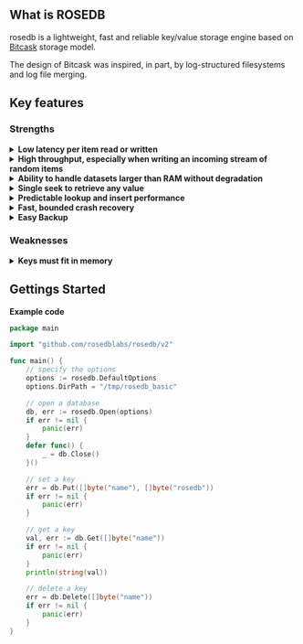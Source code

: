 ## What is ROSEDB

rosedb is a lightweight, fast and reliable key/value storage engine based on [Bitcask](https://riak.com/assets/bitcask-intro.pdf) storage model.

The design of Bitcask was inspired, in part, by log-structured filesystems and log file merging.

## Key features

### Strengths

<details>
    <summary><b>Low latency per item read or written</b></summary>
    This is due to the write-once, append-only nature of Bitcask database files.
</details>

<details>
    <summary><b>High throughput, especially when writing an incoming stream of random items</b></summary>
    Write operations to RoseDB generally saturate I/O and disk bandwidth, which is a good thing from a performance perspective. This saturation occurs for two reasons: because (1) data that is written to RoseDB doesn’t need to be ordered on disk, and (2) the log-structured design of Bitcask allows for minimal disk head movement during writes.
</details>    

<details>
    <summary><b>Ability to handle datasets larger than RAM without degradation</b></summary>
    Access to data in RoseDB involves direct lookup from an in-memory index data structure. This makes finding data very efficient, even when datasets are very large.
</details>

<details>
    <summary><b>Single seek to retrieve any value</b></summary>
    RoseDB’s in-memory index data structure of keys points directly to locations on disk where the data lives. RoseDB never uses more than one disk seek to read a value and sometimes even that isn’t necessary due to filesystem caching done by the operating system.
</details>

<details>
    <summary><b>Predictable lookup and insert performance</b></summary>
    For the reasons listed above, read operations from RoseDB have fixed, predictable behavior. This is also true of writes to RoseDB because write operations require, at most, one seek to the end of the current open file followed by and append to that file.
</details>

<details>
    <summary><b>Fast, bounded crash recovery</b></summary>
    Crash recovery is easy and fast with RoseDB because RoseDB files are append only and write once. The only items that may be lost are partially written records at the tail of the last file that was opened for writes. Recovery operations need to review only the last record or two written and verify CRC data to ensure that the data is consistent.
</details>

<details>
    <summary><b>Easy Backup</b></summary>
    In most systems, backup can be very complicated. RoseDB simplifies this process due to its append-only, write-once disk format. Any utility that archives or copies files in disk-block order will properly back up or copy a RoseDB database.
</details>

### Weaknesses

<details>
    <summary><b>Keys must fit in memory</b></summary>
    RoseDB keeps all keys in memory at all times, which means that your system must have enough memory to contain your entire keyspace, plus additional space for other operational components and operating- system-resident filesystem buffer space.
</details>

## Gettings Started

**Example code**

```go
package main

import "github.com/rosedblabs/rosedb/v2"

func main() {
	// specify the options
	options := rosedb.DefaultOptions
	options.DirPath = "/tmp/rosedb_basic"

	// open a database
	db, err := rosedb.Open(options)
	if err != nil {
		panic(err)
	}
	defer func() {
		_ = db.Close()
	}()

	// set a key
	err = db.Put([]byte("name"), []byte("rosedb"))
	if err != nil {
		panic(err)
	}

	// get a key
	val, err := db.Get([]byte("name"))
	if err != nil {
		panic(err)
	}
	println(string(val))

	// delete a key
	err = db.Delete([]byte("name"))
	if err != nil {
		panic(err)
	}
}
```
